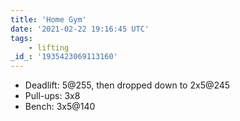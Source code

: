 ```yaml
---
title: 'Home Gym'
date: '2021-02-22 19:16:45 UTC'
tags:
    - lifting
_id_: '1935423069113160'
---
```


- Deadlift: 5@255, then dropped down to 2x5@245
- Pull-ups: 3x8
- Bench: 3x5@140
